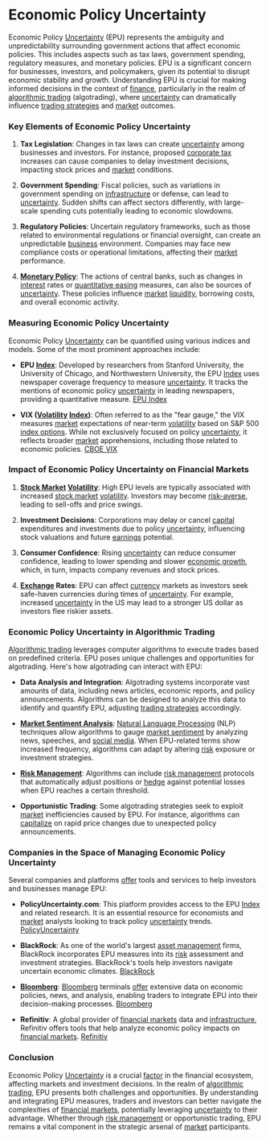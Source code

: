 # Economic Policy Uncertainty

Economic Policy [Uncertainty](../u/uncertainty_in_trading.md) (EPU) represents the ambiguity and unpredictability surrounding government actions that affect economic policies. This includes aspects such as tax laws, government spending, regulatory measures, and monetary policies. EPU is a significant concern for businesses, investors, and policymakers, given its potential to disrupt economic stability and growth. Understanding EPU is crucial for making informed decisions in the context of [finance](../f/finance.md), particularly in the realm of [algorithmic trading](../a/algorithmic_trading.md) (algotrading), where [uncertainty](../u/uncertainty_in_trading.md) can dramatically influence [trading strategies](../t/trading_strategies.md) and [market](../m/market.md) outcomes.

### Key Elements of Economic Policy Uncertainty

1. **Tax Legislation**: Changes in tax laws can create [uncertainty](../u/uncertainty_in_trading.md) among businesses and investors. For instance, proposed [corporate tax](../c/corporate_tax.md) increases can cause companies to delay investment decisions, impacting stock prices and [market](../m/market.md) conditions.

2. **Government Spending**: Fiscal policies, such as variations in government spending on [infrastructure](../i/infrastructure.md) or defense, can lead to [uncertainty](../u/uncertainty_in_trading.md). Sudden shifts can affect sectors differently, with large-scale spending cuts potentially leading to economic slowdowns.

3. **Regulatory Policies**: Uncertain regulatory frameworks, such as those related to environmental regulations or financial oversight, can create an unpredictable [business](../b/business.md) environment. Companies may face new compliance costs or operational limitations, affecting their [market](../m/market.md) performance.

4. **[Monetary Policy](../m/monetary_policy.md)**: The actions of central banks, such as changes in [interest](../i/interest.md) rates or [quantitative easing](../q/quantitative_easing.md) measures, can also be sources of [uncertainty](../u/uncertainty_in_trading.md). These policies influence [market](../m/market.md) [liquidity](../l/liquidity.md), borrowing costs, and overall economic activity.

### Measuring Economic Policy Uncertainty

Economic Policy [Uncertainty](../u/uncertainty_in_trading.md) can be quantified using various indices and models. Some of the most prominent approaches include:

- **EPU [Index](../i/index.md)**: Developed by researchers from Stanford University, the University of Chicago, and Northwestern University, the EPU [Index](../i/index.md) uses newspaper coverage frequency to measure [uncertainty](../u/uncertainty_in_trading.md). It tracks the mentions of economic policy [uncertainty](../u/uncertainty_in_trading.md) in leading newspapers, providing a quantitative measure. [EPU Index](http://www.policyuncertainty.com/)

- **VIX ([Volatility](../v/volatility.md) [Index](../i/index.md))**: Often referred to as the "fear gauge," the VIX measures [market](../m/market.md) expectations of near-term [volatility](../v/volatility.md) based on S&P 500 [index options](../i/index_options.md). While not exclusively focused on policy [uncertainty](../u/uncertainty_in_trading.md), it reflects broader [market](../m/market.md) apprehensions, including those related to economic policies. [CBOE VIX](https://www.cboe.com/tradable_products/vix/)

### Impact of Economic Policy Uncertainty on Financial Markets

1. **[Stock Market](../s/stock_market.md) [Volatility](../v/volatility.md)**: High EPU levels are typically associated with increased [stock market](../s/stock_market.md) [volatility](../v/volatility.md). Investors may become [risk-averse](../r/risk-averse.md), leading to sell-offs and price swings.

2. **Investment Decisions**: Corporations may delay or cancel [capital](../c/capital.md) expenditures and investments due to policy [uncertainty](../u/uncertainty_in_trading.md), influencing stock valuations and future [earnings](../e/earnings.md) potential.

3. **Consumer Confidence**: Rising [uncertainty](../u/uncertainty_in_trading.md) can reduce consumer confidence, leading to lower spending and slower [economic growth](../e/economic_growth.md), which, in turn, impacts company revenues and stock prices.

4. **[Exchange](../e/exchange.md) Rates**: EPU can affect [currency](../c/currency.md) markets as investors seek safe-haven currencies during times of [uncertainty](../u/uncertainty_in_trading.md). For example, increased [uncertainty](../u/uncertainty_in_trading.md) in the US may lead to a stronger US dollar as investors flee riskier assets.

### Economic Policy Uncertainty in Algorithmic Trading

[Algorithmic trading](../a/algorithmic_trading.md) leverages computer algorithms to execute trades based on predefined criteria. EPU poses unique challenges and opportunities for algotrading. Here's how algotrading can interact with EPU:

- **Data Analysis and Integration**: Algotrading systems incorporate vast amounts of data, including news articles, economic reports, and policy announcements. Algorithms can be designed to analyze this data to identify and quantify EPU, adjusting [trading strategies](../t/trading_strategies.md) accordingly.

- **[Market Sentiment Analysis](../m/market_sentiment_analysis.md)**: [Natural Language Processing](../n/natural_language_processing_(nlp)_in_trading.md) (NLP) techniques allow algorithms to gauge [market sentiment](../m/market_sentiment.md) by analyzing news, speeches, and [social media](../s/social_media.md). When EPU-related terms show increased frequency, algorithms can adapt by altering [risk](../r/risk.md) exposure or investment strategies.

- **[Risk Management](../r/risk_management.md)**: Algorithms can include [risk management](../r/risk_management.md) protocols that automatically adjust positions or [hedge](../h/hedge.md) against potential losses when EPU reaches a certain threshold.

- **Opportunistic Trading**: Some algotrading strategies seek to exploit [market](../m/market.md) inefficiencies caused by EPU. For instance, algorithms can [capitalize](../c/capitalize.md) on rapid price changes due to unexpected policy announcements.

### Companies in the Space of Managing Economic Policy Uncertainty

Several companies and platforms [offer](../o/offer.md) tools and services to help investors and businesses manage EPU:

- **PolicyUncertainty.com**: This platform provides access to the EPU [Index](../i/index.md) and related research. It is an essential resource for economists and [market](../m/market.md) analysts looking to track policy [uncertainty](../u/uncertainty_in_trading.md) trends. [PolicyUncertainty](http://www.policyuncertainty.com/)

- **BlackRock**: As one of the world's largest [asset management](../a/asset_management.md) firms, BlackRock incorporates EPU measures into its [risk](../r/risk.md) assessment and investment strategies. BlackRock's tools help investors navigate uncertain economic climates. [BlackRock](https://www.blackrock.com/)

- **[Bloomberg](../b/bloomberg.md)**: [Bloomberg](../b/bloomberg.md) terminals [offer](../o/offer.md) extensive data on economic policies, news, and analysis, enabling traders to integrate EPU into their decision-making processes. [Bloomberg](https://www.bloomberg.com/professional/solution/bloomberg-terminal/)

- **Refinitiv**: A global provider of [financial markets](../f/financial_market.md) data and [infrastructure](../i/infrastructure.md), Refinitiv offers tools that help analyze economic policy impacts on [financial markets](../f/financial_market.md). [Refinitiv](https://www.refinitiv.com/)

### Conclusion

Economic Policy [Uncertainty](../u/uncertainty_in_trading.md) is a crucial [factor](../f/factor.md) in the financial ecosystem, affecting markets and investment decisions. In the realm of [algorithmic trading](../a/algorithmic_trading.md), EPU presents both challenges and opportunities. By understanding and integrating EPU measures, traders and investors can better navigate the complexities of [financial markets](../f/financial_market.md), potentially leveraging [uncertainty](../u/uncertainty_in_trading.md) to their advantage. Whether through [risk management](../r/risk_management.md) or opportunistic trading, EPU remains a vital component in the strategic arsenal of [market](../m/market.md) participants.
